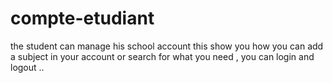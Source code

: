 # compte-etudiant
the student can manage his school account
this show you how you can add a subject in your account or search for what you need , you can login and logout ..
